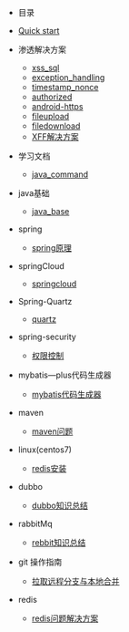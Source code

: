 * 目录
* [Quick start](start/quickstart.md)
* 渗透解决方案
   * [xss_sql](security/next.md)
   * [exception_handling](security/exception.md)
   * [timestamp_nonce](security/timestamp_nonce.md)
   * [authorized](security/authorized.md)
   * [android-https](security/android-https.md)
   * [fileupload](security/fileupload.md)
   * [filedownload](security/filedownload.md)
   * [XFF解决方案](security/xff解决方案.md)
   
* 学习文档
   * [java_command](Document/document.md)
   
* java基础
   * [java_base](java_base/java_base.md)
   
* spring
   * [spring原理](spring/spring.md)
   
* springCloud
   * [springcloud](springcloud/springcloud.md)
   
* Spring-Quartz
   * [quartz](Quartz/quartz.md)
   
* spring-security
   * [权限控制](spring_security/spring_security.md)
  
   
*  mybatis—plus代码生成器
   * [mybatis代码生成器](mybatis/代码生成器.md)
   
* maven
    * [maven问题](maven/maven.md)
    
* linux(centos7)
    * [redis安装](linux/linux.md)
    
* dubbo
    * [dubbo知识总结](dubbo/Dubbo.md)
    
* rabbitMq
    * [rebbit知识总结](rabbitMq/rabbitMq.md)   

* git 操作指南
    * [拉取远程分支与本地合并](git/git.md)    

* redis
    * [redis问题解决方案](redis/redis.md)
